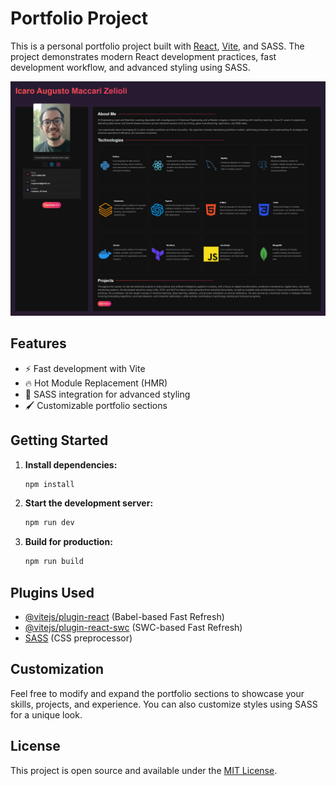 # Portfolio Project

This is a personal portfolio project built with [React](https://react.dev/), [Vite](https://vitejs.dev/), and SASS. The project demonstrates modern React development practices, fast development workflow, and advanced styling using SASS.

![alt text](image.png)

## Features

- ⚡️ Fast development with Vite
- 🔥 Hot Module Replacement (HMR)
- 🎨 SASS integration for advanced styling
- 🖌️ Customizable portfolio sections

## Getting Started

1. **Install dependencies:**
    ```bash
    npm install
    ```
2. **Start the development server:**
    ```bash
    npm run dev
    ```
3. **Build for production:**
    ```bash
    npm run build
    ```

## Plugins Used

- [@vitejs/plugin-react](https://github.com/vitejs/vite-plugin-react/blob/main/packages/plugin-react) (Babel-based Fast Refresh)
- [@vitejs/plugin-react-swc](https://github.com/vitejs/vite-plugin-react/blob/main/packages/plugin-react-swc) (SWC-based Fast Refresh)
- [SASS](https://sass-lang.com/) (CSS preprocessor)

## Customization

Feel free to modify and expand the portfolio sections to showcase your skills, projects, and experience. You can also customize styles using SASS for a unique look.

## License

This project is open source and available under the [MIT License](LICENSE).
